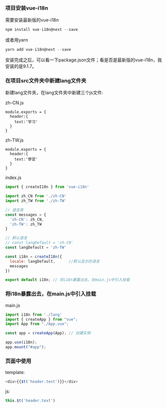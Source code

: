 ### 项目安装vue-i18n  

需要安装最新版的vue-i18n  

```javascript
npm install vue-i18n@next --save
```

或者用yarn
```javascript
yarn add vue-i18n@next --save
```

安装完成之后，可以看一下package.json文件；看是否是最新版的vue-i18n，我安装的是9.1.7。

### 在项目src文件夹中新建lang文件夹

新建lang文件夹，在lang文件夹中新建三个js文件:

zh-CN.js  
```javasctipt
module.exports = {
  header:{
    text:'学习'
  }
}
```

zh-TW.js  
```javasctipt
module.exports = {
  header:{
    text:'學習'
  }
}
```

index.js  
```javascript
import { createI18n } from 'vue-i18n'

import zh_CN from './zh-CN'
import zh_TW from './zh-TW'

// 语言库
const messages = {
  'zh-CN': zh_CN,
  'zh-TW': zh_TW
}

// 默认语言
// const langDefault = 'zh-CN'
const langDefault = 'zh-TW'

const i18n = createI18n({
  locale: langDefault,		//默认显示的语言 
  messages
})

export default i18n; // 将i18n暴露出去，在main.js中引入挂载
```

### 将i18n暴露出去，在main.js中引入挂载

main.js  
```javascript
import i18n from './lang'
import { createApp } from "vue";
import App from "./App.vue";

const app = createApp(App); // 创建实例

app.use(i18n);
app.mount("#app");
```

### 页面中使用  
template:  
```javascript
<div>{{$t('header.text')}}</div>
```

js: 
```javascript
this.$t('header.text')
```

